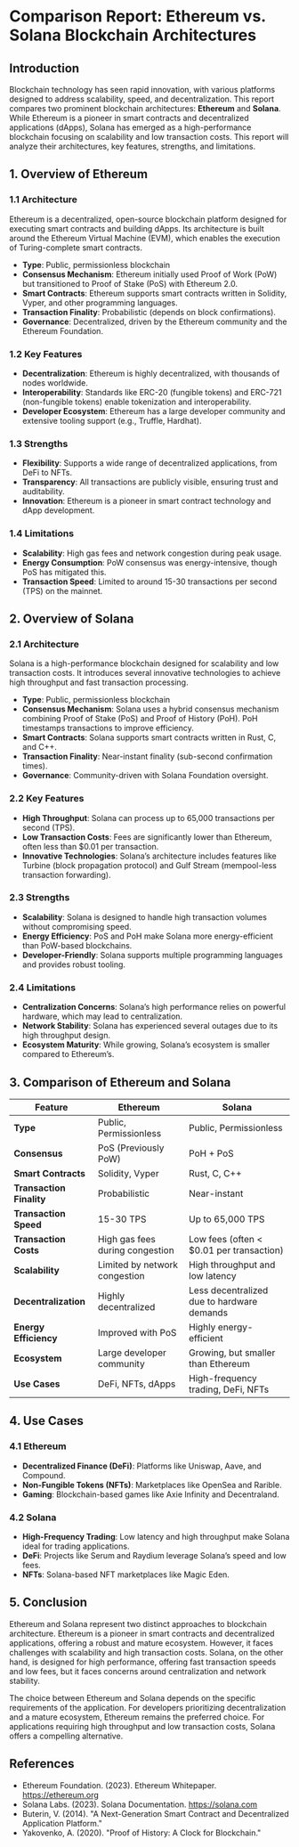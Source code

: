 # Comparison Report: Ethereum vs. Solana Blockchain Architectures

## Introduction
Blockchain technology has seen rapid innovation, with various platforms designed to address scalability, speed, and decentralization. This report compares two prominent blockchain architectures: **Ethereum** and **Solana**. While Ethereum is a pioneer in smart contracts and decentralized applications (dApps), Solana has emerged as a high-performance blockchain focusing on scalability and low transaction costs. This report will analyze their architectures, key features, strengths, and limitations.

## 1. Overview of Ethereum
### 1.1 Architecture
Ethereum is a decentralized, open-source blockchain platform designed for executing smart contracts and building dApps. Its architecture is built around the Ethereum Virtual Machine (EVM), which enables the execution of Turing-complete smart contracts.

- **Type**: Public, permissionless blockchain
- **Consensus Mechanism**: Ethereum initially used Proof of Work (PoW) but transitioned to Proof of Stake (PoS) with Ethereum 2.0.
- **Smart Contracts**: Ethereum supports smart contracts written in Solidity, Vyper, and other programming languages.
- **Transaction Finality**: Probabilistic (depends on block confirmations).
- **Governance**: Decentralized, driven by the Ethereum community and the Ethereum Foundation.

### 1.2 Key Features
- **Decentralization**: Ethereum is highly decentralized, with thousands of nodes worldwide.
- **Interoperability**: Standards like ERC-20 (fungible tokens) and ERC-721 (non-fungible tokens) enable tokenization and interoperability.
- **Developer Ecosystem**: Ethereum has a large developer community and extensive tooling support (e.g., Truffle, Hardhat).

### 1.3 Strengths
- **Flexibility**: Supports a wide range of decentralized applications, from DeFi to NFTs.
- **Transparency**: All transactions are publicly visible, ensuring trust and auditability.
- **Innovation**: Ethereum is a pioneer in smart contract technology and dApp development.

### 1.4 Limitations
- **Scalability**: High gas fees and network congestion during peak usage.
- **Energy Consumption**: PoW consensus was energy-intensive, though PoS has mitigated this.
- **Transaction Speed**: Limited to around 15-30 transactions per second (TPS) on the mainnet.

## 2. Overview of Solana
### 2.1 Architecture
Solana is a high-performance blockchain designed for scalability and low transaction costs. It introduces several innovative technologies to achieve high throughput and fast transaction processing.

- **Type**: Public, permissionless blockchain
- **Consensus Mechanism**: Solana uses a hybrid consensus mechanism combining Proof of Stake (PoS) and Proof of History (PoH). PoH timestamps transactions to improve efficiency.
- **Smart Contracts**: Solana supports smart contracts written in Rust, C, and C++.
- **Transaction Finality**: Near-instant finality (sub-second confirmation times).
- **Governance**: Community-driven with Solana Foundation oversight.

### 2.2 Key Features
- **High Throughput**: Solana can process up to 65,000 transactions per second (TPS).
- **Low Transaction Costs**: Fees are significantly lower than Ethereum, often less than $0.01 per transaction.
- **Innovative Technologies**: Solana’s architecture includes features like Turbine (block propagation protocol) and Gulf Stream (mempool-less transaction forwarding).

### 2.3 Strengths
- **Scalability**: Solana is designed to handle high transaction volumes without compromising speed.
- **Energy Efficiency**: PoS and PoH make Solana more energy-efficient than PoW-based blockchains.
- **Developer-Friendly**: Solana supports multiple programming languages and provides robust tooling.

### 2.4 Limitations
- **Centralization Concerns**: Solana’s high performance relies on powerful hardware, which may lead to centralization.
- **Network Stability**: Solana has experienced several outages due to its high throughput design.
- **Ecosystem Maturity**: While growing, Solana’s ecosystem is smaller compared to Ethereum’s.

## 3. Comparison of Ethereum and Solana
| Feature             | Ethereum | Solana |
|--------------------|----------|--------|
| **Type**          | Public, Permissionless | Public, Permissionless |
| **Consensus**     | PoS (Previously PoW) | PoH + PoS |
| **Smart Contracts** | Solidity, Vyper | Rust, C, C++ |
| **Transaction Finality** | Probabilistic | Near-instant |
| **Transaction Speed** | 15-30 TPS | Up to 65,000 TPS |
| **Transaction Costs** | High gas fees during congestion | Low fees (often < $0.01 per transaction) |
| **Scalability** | Limited by network congestion | High throughput and low latency |
| **Decentralization** | Highly decentralized | Less decentralized due to hardware demands |
| **Energy Efficiency** | Improved with PoS | Highly energy-efficient |
| **Ecosystem** | Large developer community | Growing, but smaller than Ethereum |
| **Use Cases** | DeFi, NFTs, dApps | High-frequency trading, DeFi, NFTs |

## 4. Use Cases
### 4.1 Ethereum
- **Decentralized Finance (DeFi)**: Platforms like Uniswap, Aave, and Compound.
- **Non-Fungible Tokens (NFTs)**: Marketplaces like OpenSea and Rarible.
- **Gaming**: Blockchain-based games like Axie Infinity and Decentraland.

### 4.2 Solana
- **High-Frequency Trading**: Low latency and high throughput make Solana ideal for trading applications.
- **DeFi**: Projects like Serum and Raydium leverage Solana’s speed and low fees.
- **NFTs**: Solana-based NFT marketplaces like Magic Eden.

## 5. Conclusion
Ethereum and Solana represent two distinct approaches to blockchain architecture. Ethereum is a pioneer in smart contracts and decentralized applications, offering a robust and mature ecosystem. However, it faces challenges with scalability and high transaction costs. Solana, on the other hand, is designed for high performance, offering fast transaction speeds and low fees, but it faces concerns around centralization and network stability.

The choice between Ethereum and Solana depends on the specific requirements of the application. For developers prioritizing decentralization and a mature ecosystem, Ethereum remains the preferred choice. For applications requiring high throughput and low transaction costs, Solana offers a compelling alternative.

## References
- Ethereum Foundation. (2023). Ethereum Whitepaper. https://ethereum.org
- Solana Labs. (2023). Solana Documentation. https://solana.com
- Buterin, V. (2014). "A Next-Generation Smart Contract and Decentralized Application Platform."
- Yakovenko, A. (2020). "Proof of History: A Clock for Blockchain."


